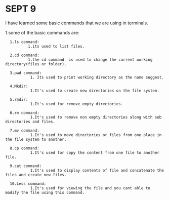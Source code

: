 # SEPT 9
I have learned some basic commands that we are using in terminals.

1.some of the basic commands are:

      1.ls command:
              1.its used to list files.

      2.cd command:
              1.the cd command  is used to change the current working directory(files or folder).

      3.pwd command:
               1. Its used to print working directory as the name suggest.

      4.Mkdir:
               1.It's used to create new directories on the file system.

      5.rmdir:
               1.It's used for remove empty directories.

      6.rm command:
               1.It's used to remove non empty directories along with sub directories and files.

      7.mv command:
               1.It's used to move directories or files from one place in the file system to another.

      8.cp command:
               1.It's used for copy the content from one file to another file.

      9.cat command:
               1.It's used to display contents of file and concatenate the files and create new files.
               
      10.Less command:
               1.It's used for viewing the file and you cant able to modify the file using this command.

